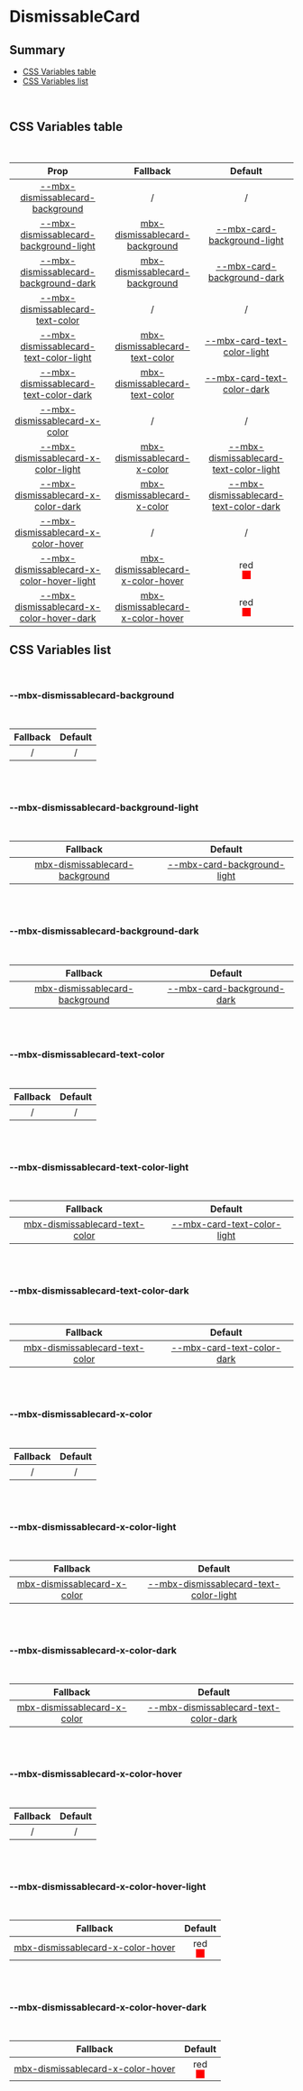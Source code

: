 # DismissableCard

## Summary

- [CSS Variables table](#css-variables-table)
- [CSS Variables list](#css-variables-list)

<br>

## CSS Variables table

<br>

| <div style='text-align:center;margin:auto;'>Prop</div>                                                                                  | <div style='text-align:center;margin:auto;'>Fallback</div>                                                                | <div style='text-align:center;margin:auto;'>Default</div>                                                                                                                                                                               |
| --------------------------------------------------------------------------------------------------------------------------------------- | ------------------------------------------------------------------------------------------------------------------------- | --------------------------------------------------------------------------------------------------------------------------------------------------------------------------------------------------------------------------------------- |
| <div style='text-align:center;margin:auto;'>[--mbx-dismissablecard-background](#mbx-dismissablecard-background)</div>                   | <div style='text-align:center;margin:auto;'>/</div>                                                                       | <div style='text-align:center;margin:auto;'>/</div>                                                                                                                                                                                     |
| <div style='text-align:center;margin:auto;'>[--mbx-dismissablecard-background-light](#mbx-dismissablecard-background-light)</div>       | <div style='text-align:center;margin:auto;'>[mbx-dismissablecard-background](#mbx-dismissablecard-background)</div>       | <div style='text-align:center;margin:auto;'>[--mbx-card-background-light](../../molecules/Card/css-vars.md#--mbx-card-background-light)</div>                                                                                           |
| <div style='text-align:center;margin:auto;'>[--mbx-dismissablecard-background-dark](#mbx-dismissablecard-background-dark)</div>         | <div style='text-align:center;margin:auto;'>[mbx-dismissablecard-background](#mbx-dismissablecard-background)</div>       | <div style='text-align:center;margin:auto;'>[--mbx-card-background-dark](../../molecules/Card/css-vars.md#--mbx-card-background-dark)</div>                                                                                             |
| <div style='text-align:center;margin:auto;'>[--mbx-dismissablecard-text-color](#mbx-dismissablecard-text-color)</div>                   | <div style='text-align:center;margin:auto;'>/</div>                                                                       | <div style='text-align:center;margin:auto;'>/</div>                                                                                                                                                                                     |
| <div style='text-align:center;margin:auto;'>[--mbx-dismissablecard-text-color-light](#mbx-dismissablecard-text-color-light)</div>       | <div style='text-align:center;margin:auto;'>[mbx-dismissablecard-text-color](#mbx-dismissablecard-text-color)</div>       | <div style='text-align:center;margin:auto;'>[--mbx-card-text-color-light](../../molecules/Card/css-vars.md#--mbx-card-text-color-light)</div>                                                                                           |
| <div style='text-align:center;margin:auto;'>[--mbx-dismissablecard-text-color-dark](#mbx-dismissablecard-text-color-dark)</div>         | <div style='text-align:center;margin:auto;'>[mbx-dismissablecard-text-color](#mbx-dismissablecard-text-color)</div>       | <div style='text-align:center;margin:auto;'>[--mbx-card-text-color-dark](../../molecules/Card/css-vars.md#--mbx-card-text-color-dark)</div>                                                                                             |
| <div style='text-align:center;margin:auto;'>[--mbx-dismissablecard-x-color](#mbx-dismissablecard-x-color)</div>                         | <div style='text-align:center;margin:auto;'>/</div>                                                                       | <div style='text-align:center;margin:auto;'>/</div>                                                                                                                                                                                     |
| <div style='text-align:center;margin:auto;'>[--mbx-dismissablecard-x-color-light](#mbx-dismissablecard-x-color-light)</div>             | <div style='text-align:center;margin:auto;'>[mbx-dismissablecard-x-color](#mbx-dismissablecard-x-color)</div>             | <div style='text-align:center;margin:auto;'>[--mbx-dismissablecard-text-color-light](#mbx-dismissablecard-text-color-light)</div>                                                                                                       |
| <div style='text-align:center;margin:auto;'>[--mbx-dismissablecard-x-color-dark](#mbx-dismissablecard-x-color-dark)</div>               | <div style='text-align:center;margin:auto;'>[mbx-dismissablecard-x-color](#mbx-dismissablecard-x-color)</div>             | <div style='text-align:center;margin:auto;'>[--mbx-dismissablecard-text-color-dark](#mbx-dismissablecard-text-color-dark)</div>                                                                                                         |
| <div style='text-align:center;margin:auto;'>[--mbx-dismissablecard-x-color-hover](#mbx-dismissablecard-x-color-hover)</div>             | <div style='text-align:center;margin:auto;'>/</div>                                                                       | <div style='text-align:center;margin:auto;'>/</div>                                                                                                                                                                                     |
| <div style='text-align:center;margin:auto;'>[--mbx-dismissablecard-x-color-hover-light](#mbx-dismissablecard-x-color-hover-light)</div> | <div style='text-align:center;margin:auto;'>[mbx-dismissablecard-x-color-hover](#mbx-dismissablecard-x-color-hover)</div> | <div style='text-align:center;margin:auto;'><div><div style='text-align:center;margin-auto;'>red</div><div style='text-align:center;margin-auto;'><div style='background:red;margin:auto; width:15px; height:15px;'/></div></div></div> |
| <div style='text-align:center;margin:auto;'>[--mbx-dismissablecard-x-color-hover-dark](#mbx-dismissablecard-x-color-hover-dark)</div>   | <div style='text-align:center;margin:auto;'>[mbx-dismissablecard-x-color-hover](#mbx-dismissablecard-x-color-hover)</div> | <div style='text-align:center;margin:auto;'><div><div style='text-align:center;margin-auto;'>red</div><div style='text-align:center;margin-auto;'><div style='background:red;margin:auto; width:15px; height:15px;'/></div></div></div> |

## CSS Variables list

<br>

### --mbx-dismissablecard-background

<br>

| <div style='text-align:center;margin:auto;'>Fallback</div> | <div style='text-align:center;margin:auto;'>Default</div> |
| ---------------------------------------------------------- | --------------------------------------------------------- |
| <div style='text-align:center;margin:auto;'>/</div>        | <div style='text-align:center;margin:auto;'>/</div>       |

<br><br>

### --mbx-dismissablecard-background-light

<br>

| <div style='text-align:center;margin:auto;'>Fallback</div>                                                          | <div style='text-align:center;margin:auto;'>Default</div>                                                                                     |
| ------------------------------------------------------------------------------------------------------------------- | --------------------------------------------------------------------------------------------------------------------------------------------- |
| <div style='text-align:center;margin:auto;'>[mbx-dismissablecard-background](#mbx-dismissablecard-background)</div> | <div style='text-align:center;margin:auto;'>[--mbx-card-background-light](../../molecules/Card/css-vars.md#--mbx-card-background-light)</div> |

<br><br>

### --mbx-dismissablecard-background-dark

<br>

| <div style='text-align:center;margin:auto;'>Fallback</div>                                                          | <div style='text-align:center;margin:auto;'>Default</div>                                                                                   |
| ------------------------------------------------------------------------------------------------------------------- | ------------------------------------------------------------------------------------------------------------------------------------------- |
| <div style='text-align:center;margin:auto;'>[mbx-dismissablecard-background](#mbx-dismissablecard-background)</div> | <div style='text-align:center;margin:auto;'>[--mbx-card-background-dark](../../molecules/Card/css-vars.md#--mbx-card-background-dark)</div> |

<br><br>

### --mbx-dismissablecard-text-color

<br>

| <div style='text-align:center;margin:auto;'>Fallback</div> | <div style='text-align:center;margin:auto;'>Default</div> |
| ---------------------------------------------------------- | --------------------------------------------------------- |
| <div style='text-align:center;margin:auto;'>/</div>        | <div style='text-align:center;margin:auto;'>/</div>       |

<br><br>

### --mbx-dismissablecard-text-color-light

<br>

| <div style='text-align:center;margin:auto;'>Fallback</div>                                                          | <div style='text-align:center;margin:auto;'>Default</div>                                                                                     |
| ------------------------------------------------------------------------------------------------------------------- | --------------------------------------------------------------------------------------------------------------------------------------------- |
| <div style='text-align:center;margin:auto;'>[mbx-dismissablecard-text-color](#mbx-dismissablecard-text-color)</div> | <div style='text-align:center;margin:auto;'>[--mbx-card-text-color-light](../../molecules/Card/css-vars.md#--mbx-card-text-color-light)</div> |

<br><br>

### --mbx-dismissablecard-text-color-dark

<br>

| <div style='text-align:center;margin:auto;'>Fallback</div>                                                          | <div style='text-align:center;margin:auto;'>Default</div>                                                                                   |
| ------------------------------------------------------------------------------------------------------------------- | ------------------------------------------------------------------------------------------------------------------------------------------- |
| <div style='text-align:center;margin:auto;'>[mbx-dismissablecard-text-color](#mbx-dismissablecard-text-color)</div> | <div style='text-align:center;margin:auto;'>[--mbx-card-text-color-dark](../../molecules/Card/css-vars.md#--mbx-card-text-color-dark)</div> |

<br><br>

### --mbx-dismissablecard-x-color

<br>

| <div style='text-align:center;margin:auto;'>Fallback</div> | <div style='text-align:center;margin:auto;'>Default</div> |
| ---------------------------------------------------------- | --------------------------------------------------------- |
| <div style='text-align:center;margin:auto;'>/</div>        | <div style='text-align:center;margin:auto;'>/</div>       |

<br><br>

### --mbx-dismissablecard-x-color-light

<br>

| <div style='text-align:center;margin:auto;'>Fallback</div>                                                    | <div style='text-align:center;margin:auto;'>Default</div>                                                                         |
| ------------------------------------------------------------------------------------------------------------- | --------------------------------------------------------------------------------------------------------------------------------- |
| <div style='text-align:center;margin:auto;'>[mbx-dismissablecard-x-color](#mbx-dismissablecard-x-color)</div> | <div style='text-align:center;margin:auto;'>[--mbx-dismissablecard-text-color-light](#mbx-dismissablecard-text-color-light)</div> |

<br><br>

### --mbx-dismissablecard-x-color-dark

<br>

| <div style='text-align:center;margin:auto;'>Fallback</div>                                                    | <div style='text-align:center;margin:auto;'>Default</div>                                                                       |
| ------------------------------------------------------------------------------------------------------------- | ------------------------------------------------------------------------------------------------------------------------------- |
| <div style='text-align:center;margin:auto;'>[mbx-dismissablecard-x-color](#mbx-dismissablecard-x-color)</div> | <div style='text-align:center;margin:auto;'>[--mbx-dismissablecard-text-color-dark](#mbx-dismissablecard-text-color-dark)</div> |

<br><br>

### --mbx-dismissablecard-x-color-hover

<br>

| <div style='text-align:center;margin:auto;'>Fallback</div> | <div style='text-align:center;margin:auto;'>Default</div> |
| ---------------------------------------------------------- | --------------------------------------------------------- |
| <div style='text-align:center;margin:auto;'>/</div>        | <div style='text-align:center;margin:auto;'>/</div>       |

<br><br>

### --mbx-dismissablecard-x-color-hover-light

<br>

| <div style='text-align:center;margin:auto;'>Fallback</div>                                                                | <div style='text-align:center;margin:auto;'>Default</div>                                                                                                                                                                               |
| ------------------------------------------------------------------------------------------------------------------------- | --------------------------------------------------------------------------------------------------------------------------------------------------------------------------------------------------------------------------------------- |
| <div style='text-align:center;margin:auto;'>[mbx-dismissablecard-x-color-hover](#mbx-dismissablecard-x-color-hover)</div> | <div style='text-align:center;margin:auto;'><div><div style='text-align:center;margin-auto;'>red</div><div style='text-align:center;margin-auto;'><div style='background:red;margin:auto; width:15px; height:15px;'/></div></div></div> |

<br><br>

### --mbx-dismissablecard-x-color-hover-dark

<br>

| <div style='text-align:center;margin:auto;'>Fallback</div>                                                                | <div style='text-align:center;margin:auto;'>Default</div>                                                                                                                                                                               |
| ------------------------------------------------------------------------------------------------------------------------- | --------------------------------------------------------------------------------------------------------------------------------------------------------------------------------------------------------------------------------------- |
| <div style='text-align:center;margin:auto;'>[mbx-dismissablecard-x-color-hover](#mbx-dismissablecard-x-color-hover)</div> | <div style='text-align:center;margin:auto;'><div><div style='text-align:center;margin-auto;'>red</div><div style='text-align:center;margin-auto;'><div style='background:red;margin:auto; width:15px; height:15px;'/></div></div></div> |

<br><br>
